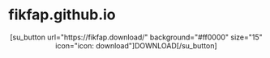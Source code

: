 # fikfap.github.io
<p style="text-align: center;">[su_button url="https://fikfap.download/" background="#ff0000" size="15" icon="icon: download"]DOWNLOAD[/su_button]</p>
